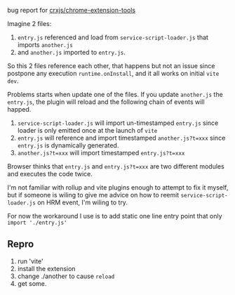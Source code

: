 


bug report for [crxjs/chrome-extension-tools](https://github.com/crxjs/chrome-extension-tools)



Imagine 2 files:
1.  `entry.js` referenced and load from `service-script-loader.js` that imports `another.js`
2.  and `another.js` imported to `entry.js`. 

So this 2 files reference each other, that happens but not an issue since postpone any execution `runtime.onInstall`, and it all works on initial `vite dev`.

Problems starts when update one of the files. If you update `another.js` the `entry.js`, the plugin will reload  and the following chain of events will happed.
1. `service-script-loader.js` will import un-timestamped `entry.js` since loader is only emitted once at the launch of `vite`
2. `entry.js` will reference and import timestamped `another.js?t=xxx` since `entry.js` is dynamically generated.  
3. `another.js?t=xxx` will import timestamped `entry.js?t=xxx`


Browser thinks that `entry.js` and `entry.js?t=xxx` are two different modules and executes the code twice.

I'm not familiar with rollup and vite plugins enough to attempt to fix it myself, but if someone is wiling to give me advice on how to reemit `service-script-loader.js` on HRM event, I'm  wiling to try.


For now the workaround I use is to add static one line entry point that only `import './entry.js'`


## Repro

1. run 'vite'
2. install the extension
3. change ./another to cause `reload`
4. get some.



